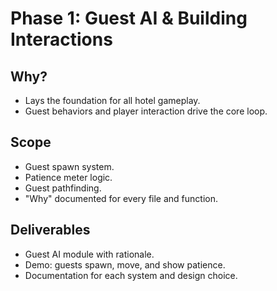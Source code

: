 # Phase 1: Guest AI & Building Interactions

## Why?
- Lays the foundation for all hotel gameplay.
- Guest behaviors and player interaction drive the core loop.

## Scope
- Guest spawn system.
- Patience meter logic.
- Guest pathfinding.
- "Why" documented for every file and function.

## Deliverables
- Guest AI module with rationale.
- Demo: guests spawn, move, and show patience.
- Documentation for each system and design choice.